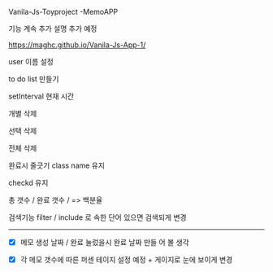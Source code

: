 Vanila-Js-Toyproject -MemoAPP



기능 계속 추가 설명 추가 예정

https://maghc.github.io/Vanila-Js-App-1/

user 이름 설정

to do list 만들기

setInterval 현재 시간

개별 삭제

선택 삭제

전체 삭제

완료시 줄긋기 class name 유지 

checkd 유지 

총 갯수 / 완료 갯수 / => 백분율 

검색기능 filter  / include 로 속한 단어 있으면 검색되게 변경 

---------------------------------------------------------------------------
- [X] 메모 생성 날짜 / 완료 눌렀을시 완료 날짜 만들 어 볼 생각  

- [X] 각 메모 갯수에 따른 퍼센 테이지 설정 예정 + 게이지로 눈에 보이게 변경 




